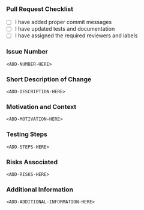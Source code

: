 ### Pull Request Checklist
- [ ] I have added proper commit messages
- [ ] I have updated tests and documentation
- [ ] I have assigned the required reviewers and labels

### Issue Number
<!-- Please add issuer number -->
```
<ADD-NUMBER-HERE>
```

### Short Description of Change
<!-- Please provide information regarding the change -->
```
<ADD-DESCRIPTION-HERE>
```

### Motivation and Context
<!-- Please provide why this change was required -->
```
<ADD-MOTIVATION-HERE>
```

### Testing Steps
<!-- Please provide steps to test (manual/automation) to verify the change -->
```
<ADD-STEPS-HERE>
```

### Risks Associated
<!-- Please provide any risks being introduced through this change -->
```
<ADD-RISKS-HERE>
```

### Additional Information
<!-- Please provide any additional information or screenshot -->
```
<ADD-ADDITIONAL-INFORMATION-HERE>
```